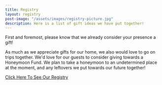 ```yaml
---
title: Registry
layout: registry
post-image: "/assets/images/registry-picture.jpg"
description: Here is a list of gift ideas we have put together! 
---
```


First and foremost, please know that we already consider your presence a gift!  
  
As much as we appreciate gifts for our home, we also would love to go on trips together. We'd love for our guests to consider giving towards a Honeymoon Fund. We plan to take a honeymoon to an undetermined place at the moment, and any leftovers we put towards our future together!  
  
[Click Here To See Our Registry](https://registry.theknot.com/--august-2022-oh/45904314)
